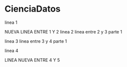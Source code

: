 # CienciaDatos

linea 1

NUEVA LINEA ENTRE 1 Y 2
linea 2
linea entre 2 y 3 parte 1

linea 3
linea entre 3 y 4 parte 1

linea 4

LINEA NUEVA ENTRE 4 Y 5